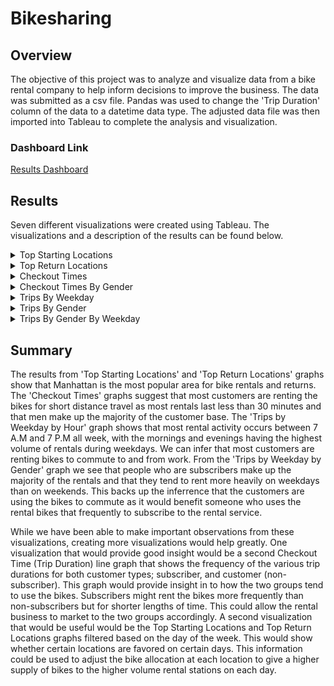 # Bikesharing
## Overview
The objective of this project was to analyze and visualize data from a bike rental company to help inform decisions to improve the business. The data was submitted as a csv file. Pandas was used to change the 'Trip Duration' column of the data to a datetime data type. The adjusted data file was then imported into Tableau to complete the analysis and visualization. 
### Dashboard Link
[Results Dashboard](https://public.tableau.com/app/profile/david.james.kristek/viz/Bikesharing_Challenge_16537612543450/CheckoutTimesbyGender?publish=yes)
## Results
Seven different visualizations were created using Tableau. The visualizations and a description of the results can be found below. 
<details>
<Summary> Top Starting Locations </Summary>
  
![Top Starting Locations](https://github.com/dkristek/bikesharing/blob/main/images/top_starting_locations.png)
<br>
  This visualization shows the areas in Manhattan with the highest amount of bike rentals. The larger dots with darker shades of blue represents a higher number of bike trips. One reason for certain areas having higher amounts of rentals could be due to those areas having larger tourist populations.
</details>

<details>
<Summary> Top Return Locations </Summary>
  
![Top Return Locations](https://github.com/dkristek/bikesharing/blob/main/images/top_return_loc.png)
<br>
  This visualization shows the areas in Manhattan with the highest amount of bike rental returns. The larger dots with darker shades of red represents a higher number of bike trips. One reason for certain areas having higher amounts of returns could be due to those areas having larger tourist populations. These return hotspots are similar to the top starting locations. This could be due to customers staying within Manhattan rather than travelling to other parts of New York City.
</details>

<details>
<Summary> Checkout Times </Summary>
  
![Checkout Times](https://github.com/dkristek/bikesharing/blob/main/images/checkout_times.png)
<br>
  This visualization illustrates the most frequent bike trip durations by minute and hour. The majority of the rentals last under one hour. The peak is around 5 minutes with over 140,000 bikes being rented. A possible explanation for this could be that customers are using the bikes for short distance travel rather than walking or using public transportation. 
</details>

<details>
<Summary> Checkout Times By Gender </Summary>
  
![Checkout Times by Gender](https://github.com/dkristek/bikesharing/blob/main/images/checkout_times_gender.png)
<br>
  This visualization illustrates the most frequent bike trip durations by minute and hour with three lines representing genders (Male, Female, Unknown/Non-Binary). Each of the lines has a similar shape to the original Checkout Times graph. However, this graph shows that men make up the largest portion of the rental customer base.
</details>

<details>
<Summary> Trips By Weekday </Summary>
  
![Trips by Weekday by Hour](https://github.com/dkristek/bikesharing/blob/main/images/trips_weekday_hour.png)
<br>
  This visualization acts as a heatmap for the amount of rentals throughout each hour of the week. The twelve hour period between 7 A.M and 7 P.M is generally the most active rental period for each day of the week. On weekdays, 7 - 9 A.M and 5 - 7 P.M are the most heavily active bike rental times. This could suggest that customers are using the bikes to commute to and from work each day. While on weekends, the bike rentals are more evenly spread throughout the twelve hour block of heavy activity. This suggests that customers are using the bikes to travel through the city throughout their days.
</details>

<details>
<Summary> Trips By Gender </Summary>
  
![Trips by Gender](https://github.com/dkristek/bikesharing/blob/main/images/trips_weekday_hour.png)
<br>
  This visualization acts as a heatmap for the amount of rentals throughout each hour of the week separated by gender. The general trends seen in the previous Trips By Weekday graph can also be seen here in each gender category. However, the Male graph tends to be darker as they make up a larger portion of rental customers.
</details>

<details>
<Summary> Trips By Gender By Weekday </Summary>
  
![Trips by Gender by Weekday](https://github.com/dkristek/bikesharing/blob/main/images/trips_gender_weekday.png)
<br>
  This visualization acts as a heatmap for the amount of rentals throughout each day of the week separated by gender. The general trend is that subscribers make up the larger portion of the rentals. However, this is not true for non-binary category possibly due to a lack of data.
</details>

## Summary
The results from 'Top Starting Locations' and 'Top Return Locations' graphs show that Manhattan is the most popular area for bike rentals and returns. The 'Checkout Times' graphs suggest that most customers are renting the bikes for short distance travel as most rentals last less than 30 minutes and that men make up the majority of the customer base. The 'Trips by Weekday by Hour' graph shows that most rental activity occurs between 7 A.M and 7 P.M all week, with the mornings and evenings having the highest volume of rentals during weekdays. We can infer that most customers are renting bikes to commute to and from work. From the 'Trips by Weekday by Gender' graph we see that people who are subscribers make up the majority of the rentals and that they tend to rent more heavily on weekdays than on weekends. This backs up the inferrence that the customers are using the bikes to commute as it would benefit someone who uses the rental bikes that frequently to subscribe to the rental service.

While we have been able to make important observations from these visualizations, creating more visualizations would help greatly. One visualization that would provide good insight would be a second Checkout Time (Trip Duration) line graph that shows the frequency of the various trip durations for both customer types; subscriber, and customer (non-subscriber). This graph would provide insight in to how the two groups tend to use the bikes. Subscribers might rent the bikes more frequently than non-subscribers but for shorter lengths of time. This could allow the rental business to market to the two groups accordingly. A second visualization that would be useful would be the Top Starting Locations and Top Return Locations graphs filtered based on the day of the week. This would show whether certain locations are favored on certain days. This information could be used to adjust the bike allocation at each location to give a higher supply of bikes to the higher volume rental stations on each day. 
